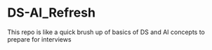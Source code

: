 # DS-AI_Refresh
This repo is like a quick brush up of basics of DS and AI concepts to prepare for interviews

